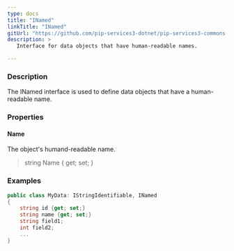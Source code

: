 ```yaml
---
type: docs
title: "INamed"
linkTitle: "INamed"
gitUrl: "https://github.com/pip-services3-dotnet/pip-services3-commons-dotnet"
description: > 
   Interface for data objects that have human-readable names.

---
```


### Description

The INamed interface is used to define data objects that have a human-readable name.

### Properties


#### Name
The object's humand-readable name.
> string Name { get; set; }

### Examples
```cs
public class MyData: IStringIdentifiable, INamed 
{
    string id {get; set;}
    string name {get; set;}
    string field1;
    int field2;
    ...
}
```

